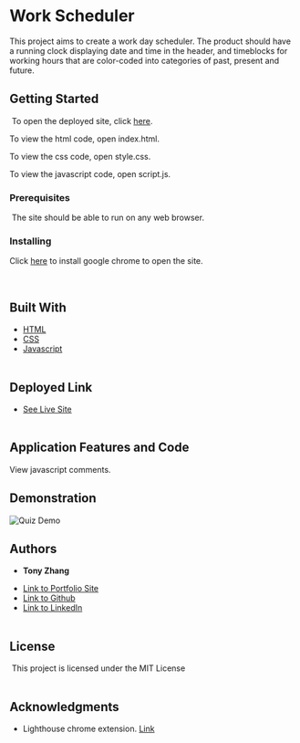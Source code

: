 # Work Scheduler

This project aims to create a work day scheduler. The product should have a running clock displaying date and time in the header, and timeblocks for working hours that are color-coded into categories of past, present and future.
​
## Getting Started
​
To open the deployed site, click [here](https://tonyzyt9947.github.io/WorkDayScheduler/).

To view the html code, open index.html.

To view the css code, open style.css.

To view the javascript code, open script.js.
​
<br/>

### Prerequisites
​
The site should be able to run on any web browser.
<br/>
### Installing

Click [here](https://www.google.com/chrome/) to install google chrome to open the site.

<br/>

## Built With

* [HTML](https://developer.mozilla.org/en-US/docs/Web/HTML)
* [CSS](https://developer.mozilla.org/en-US/docs/Web/CSS)
* [Javascript](https://developer.mozilla.org/en-US/docs/Web/Javascript)
<br/><br/>
## Deployed Link

* [See Live Site](https://tonyzyt9947.github.io/Code-Quiz/)
​
​<br/><br/>
## Application Features and Code

View javascript comments.

## Demonstration

![Quiz Demo](assets\demo.gif)

## Authors

* **Tony Zhang** 
- [Link to Portfolio Site](https://tonyzyt9947.github.io/PersonalPortfolio/)
- [Link to Github](https://github.com/Tonyzyt9947)
- [Link to LinkedIn](https://www.linkedin.com/in/tony-zhang-61670421b/)
​
<br/><br/>

## License
​
This project is licensed under the MIT License 
​
<br/><br/>
## Acknowledgments
* Lighthouse chrome extension. [Link](https://developers.google.com/web/tools/lighthouse)